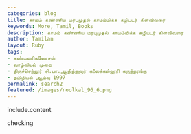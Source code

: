 ```yaml
---  
categories: blog  
title: காமம் கண்ணிய மரபுமுதல் காமம்மிக்க கழிபடர் கிளவிவரை
keywords: More, Tamil, Books  
description: காமம் கண்ணிய மரபுமுதல் காமம்மிக்க கழிபடர் கிளவிவரை
author: Tamilan  
layout: Ruby  
tags:     
- கண்மணிகணேசன்
- வாழ்வியல் முறை
- திருச்செந்தூர் சி.பா.ஆதித்தனார் கலைக்கல்லூரி கருத்தரங்கு
- தமிழியல் ஆய்வு 1997
permalink: search2  
featured: /images/noolkal_96_6.png  
---  
```

 
 include.content 
 
 checking
